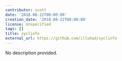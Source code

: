 ```yaml
---
contributor: scott
date: '2018-08-22T00:00:00'
creation_date: '2018-08-22T00:00:00'
license: Unspecified
tags: []
title: syclinfo
external_url: https://github.com/illuhad/syclinfo
---
```


No description provided.
